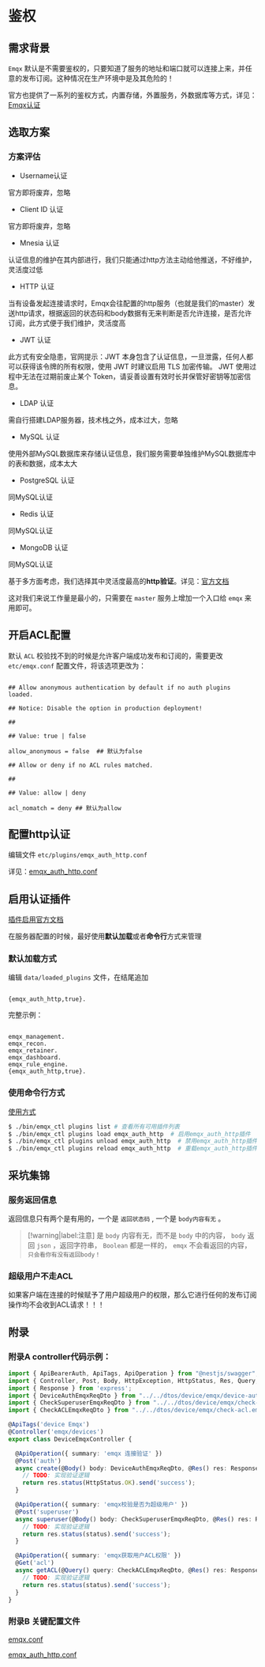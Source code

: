 # 鉴权

## 需求背景

`Emqx` 默认是不需要鉴权的，只要知道了服务的地址和端口就可以连接上来，并任意的发布订阅。这种情况在生产环境中是及其危险的！

官方也提供了一系列的鉴权方式，内置存储，外置服务，外数据库等方式，详见：[Emqx认证](https://docs.emqx.net/broker/latest/cn/advanced/auth.html)

## 选取方案

### 方案评估

* Username认证

官方即将废弃，忽略

* Client ID 认证

官方即将废弃，忽略

* Mnesia 认证

认证信息的维护在其内部进行，我们只能通过http方法主动给他推送，不好维护，灵活度过低

* HTTP 认证

当有设备发起连接请求时，Emqx会往配置的http服务（也就是我们的master）发送http请求，根据返回的状态码和body数据有无来判断是否允许连接，是否允许订阅，此方式便于我们维护，灵活度高

* JWT 认证

此方式有安全隐患，官网提示：JWT 本身包含了认证信息，一旦泄露，任何人都可以获得该令牌的所有权限，使用 JWT 时建议启用 TLS 加密传输。 JWT 使用过程中无法在过期前废止某个 Token，请妥善设置有效时长并保管好密钥等加密信息。

* LDAP 认证

需自行搭建LDAP服务器，技术栈之外，成本过大，忽略

* MySQL 认证

使用外部MySQL数据库来存储认证信息，我们服务需要单独维护MySQL数据库中的表和数据，成本太大

* PostgreSQL 认证

同MySQL认证

* Redis 认证

同MySQL认证

* MongoDB 认证

同MySQL认证

基于多方面考虑，我们选择其中灵活度最高的**http验证**。详见：[官方文档](https://www.emqx.io/cn/blog/emqx-mqtt-broker-http-authentication-plugin-tutorial)

这对我们来说工作量是最小的，只需要在 `master` 服务上增加一个入口给 `emqx` 来用即可。

## 开启ACL配置

默认 `ACL` 校验找不到的时候是允许客户端成功发布和订阅的，需要更改 `etc/emqx.conf` 配置文件，将该选项更改为：

```

## Allow anonymous authentication by default if no auth plugins loaded.

## Notice: Disable the option in production deployment!

##

## Value: true | false

allow_anonymous = false  ## 默认为false

## Allow or deny if no ACL rules matched.

##

## Value: allow | deny

acl_nomatch = deny ## 默认为allow
```

## 配置http认证

编辑文件 `etc/plugins/emqx_auth_http.conf`

详见：[emqx_auth_http.conf](https://megrez-file.virtualbing.cn/%E6%B6%88%E6%81%AF%E4%B8%AD%E9%97%B4%E4%BB%B6/Emqx/%E5%9F%BA%E7%A1%80%E7%AF%87/%E9%89%B4%E6%9D%83/emqx_auth_http.conf)

## 启用认证插件

[插件启用官方文档](https://docs.emqx.net/broker/latest/cn/advanced/plugins.html#%E5%90%AF%E5%81%9C%E6%8F%92%E4%BB%B6)

在服务器配置的时候，最好使用**默认加载**或者**命令行**方式来管理

### 默认加载方式

编辑 `data/loaded_plugins` 文件，在结尾追加

```

{emqx_auth_http,true}.
```

完整示例：

```

emqx_management.
emqx_recon.
emqx_retainer.
emqx_dashboard.
emqx_rule_engine.
{emqx_auth_http,true}.
```

### 使用命令行方式

[使用方式](https://docs.emqx.net/broker/latest/cn/advanced/cli.html#load_plugin)

```bash
$ ./bin/emqx_ctl plugins list # 查看所有可用插件列表
$ ./bin/emqx_ctl plugins load emqx_auth_http  # 启用emqx_auth_http插件
$ ./bin/emqx_ctl plugins unload emqx_auth_http  # 禁用emqx_auth_http插件
$ ./bin/emqx_ctl plugins reload emqx_auth_http  # 重载emqx_auth_http插件
```

## 采坑集锦

### 服务返回信息

返回信息只有两个是有用的，一个是 `返回状态码` , 一个是 `body内容有无` 。

> [!warning|label:注意]
> 是 `body` 内容有无，而不是 `body` 中的内容， `body` 返回 `json` ，返回字符串， `Boolean` 都是一样的， `emqx` 不会看返回的内容， `只会看你有没有返回body！`


### 超级用户不走ACL

如果客户端在连接的时候赋予了用户超级用户的权限，那么它进行任何的发布订阅操作均不会收到ACL请求！！！

## 附录

### 附录A controller代码示例：

```typescript
import { ApiBearerAuth, ApiTags, ApiOperation } from "@nestjs/swagger";
import { Controller, Post, Body, HttpException, HttpStatus, Res, Query, Get } from "@nestjs/common";
import { Response } from 'express';
import { DeviceAuthEmqxReqDto } from "../../dtos/device/emqx/device-auth.emqx.req.dto";
import { CheckSuperuserEmqxReqDto } from "../../dtos/device/emqx/check-superuser.emqx.req.dto";
import { CheckACLEmqxReqDto } from "../../dtos/device/emqx/check-acl.emqx.req.dto";

@ApiTags('device Emqx')
@Controller('emqx/devices')
export class DeviceEmqxController {

  @ApiOperation({ summary: 'emqx 连接验证' })
  @Post('auth')
  async create(@Body() body: DeviceAuthEmqxReqDto, @Res() res: Response) {
    // TODO: 实现验证逻辑
    return res.status(HttpStatus.OK).send('success');
  }

  @ApiOperation({ summary: 'emqx校验是否为超级用户' })
  @Post('superuser')
  async superuser(@Body() body: CheckSuperuserEmqxReqDto, @Res() res: Response) {
    // TODO: 实现验证逻辑
    return res.status(status).send('success');
  }

  @ApiOperation({ summary: 'emqx获取用户ACL权限' })
  @Get('acl')
  async getACL(@Query() query: CheckACLEmqxReqDto, @Res() res: Response) {
    // TODO: 实现验证逻辑
    return res.status(status).send('success');
  }
}
```

### 附录B 关键配置文件

[emqx.conf](https://megrez-file.virtualbing.cn/%E6%B6%88%E6%81%AF%E4%B8%AD%E9%97%B4%E4%BB%B6/Emqx/%E5%9F%BA%E7%A1%80%E7%AF%87/%E9%89%B4%E6%9D%83/emqx.conf) 

[emqx_auth_http.conf](https://megrez-file.virtualbing.cn/%E6%B6%88%E6%81%AF%E4%B8%AD%E9%97%B4%E4%BB%B6/Emqx/%E5%9F%BA%E7%A1%80%E7%AF%87/%E9%89%B4%E6%9D%83/emqx_auth_http.conf)
